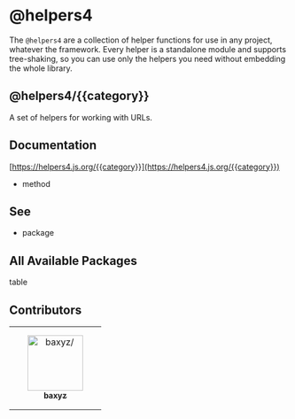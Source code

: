 # @helpers4

The `@helpers4` are a collection of helper functions for use in any project, whatever the framework.
Every helper is a standalone module and supports tree-shaking, so you can use only the helpers you need without embedding the whole library.

## @helpers4/{{category}}

A set of helpers for working with URLs.

## Documentation

[https://helpers4.js.org/{{category}}](https://helpers4.js.org/{{category}})

<!-- AUTOMATIC-METHODS -->
- method
<!-- /AUTOMATIC-METHODS -->

## See

<!-- AUTOMATIC-SIBLINGS -->
- package
<!-- /AUTOMATIC-SIBLINGS -->

## All Available Packages

<!-- AUTOMATIC-CATEGORIES-TABLE -->
table
<!-- /AUTOMATIC-CATEGORIES-TABLE -->

## Contributors

<table>
<tr>
    <td align="center" style="word-wrap: break-word; width: 150.0; height: 150.0">
        <a href=https://github.com/baxyz>
            <img src=https://avatars.githubusercontent.com/u/7852177?v=4 width="100;" alt=baxyz/>
            <br />
            <sub style="font-size:14px"><b>baxyz</b></sub>
        </a>
    </td>
</tr>
</table>
